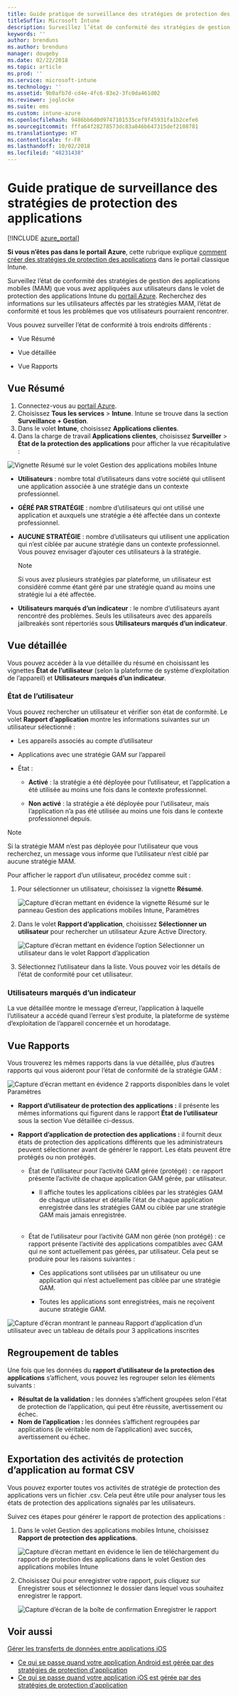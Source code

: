```yaml
---
title: Guide pratique de surveillance des stratégies de protection des applications
titleSuffix: Microsoft Intune
description: Surveillez l’état de conformité des stratégies de gestion des applications mobiles dans Intune.
keywords: ''
author: brenduns
ms.author: brenduns
manager: dougeby
ms.date: 02/22/2018
ms.topic: article
ms.prod: ''
ms.service: microsoft-intune
ms.technology: ''
ms.assetid: 9b0afb7d-cd4e-4fc6-83e2-3fc0da461d02
ms.reviewer: joglocke
ms.suite: ems
ms.custom: intune-azure
ms.openlocfilehash: 9486bb6d0d9747101535cef9f45931fa1b2cefe6
ms.sourcegitcommit: fffa64f28278573dc83a846b647315def2108781
ms.translationtype: HT
ms.contentlocale: fr-FR
ms.lasthandoff: 10/02/2018
ms.locfileid: "48231438"
---
```

# <a name="how-to-monitor-app-protection-policies"></a>Guide pratique de surveillance des stratégies de protection des applications
[!INCLUDE [azure_portal](./includes/azure_portal.md)]

**Si vous n’êtes pas dans le portail Azure**, cette rubrique explique [comment créer des stratégies de protection des applications](https://docs.microsoft.com/intune-classic/deploy-use/create-and-deploy-mobile-app-management-policies-with-microsoft-intune) dans le portail classique Intune.


Surveillez l’état de conformité des stratégies de gestion des applications mobiles (MAM) que vous avez appliquées aux utilisateurs dans le volet de protection des applications Intune du [portail Azure](https://portal.azure.com). Recherchez des informations sur les utilisateurs affectés par les stratégies MAM, l’état de conformité et tous les problèmes que vos utilisateurs pourraient rencontrer.

Vous pouvez surveiller l’état de conformité à trois endroits différents :

-   Vue Résumé

-   Vue détaillée

-   Vue Rapports

## <a name="summary-view"></a>Vue Résumé

1. Connectez-vous au [portail Azure](https://portal.azure.com).
2. Choisissez **Tous les services** > **Intune**. Intune se trouve dans la section **Surveillance + Gestion**.
3. Dans le volet **Intune**, choisissez **Applications clientes**.
4. Dans la charge de travail **Applications clientes**, choisissez **Surveiller** > **État de la protection des applications** pour afficher la vue récapitulative :

![Vignette Résumé sur le volet Gestion des applications mobiles Intune](./media/app-protection-user-status-summary.png)

-   **Utilisateurs** : nombre total d’utilisateurs dans votre société qui utilisent une application associée à une stratégie dans un contexte professionnel.

-   **GÉRÉ PAR STRATÉGIE** : nombre d’utilisateurs qui ont utilisé une application et auxquels une stratégie a été affectée dans un contexte professionnel.

-   **AUCUNE STRATÉGIE** : nombre d’utilisateurs qui utilisent une application qui n’est ciblée par aucune stratégie dans un contexte professionnel. Vous pouvez envisager d’ajouter ces utilisateurs à la stratégie.
    > [!NOTE]
    > Si vous avez plusieurs stratégies par plateforme, un utilisateur est considéré comme étant géré par une stratégie quand au moins une stratégie lui a été affectée.

- **Utilisateurs marqués d’un indicateur** : le nombre d’utilisateurs ayant rencontré des problèmes. Seuls les utilisateurs avec des appareils jailbreakés sont répertoriés sous **Utilisateurs marqués d’un indicateur**.


## <a name="detailed-view"></a>Vue détaillée
Vous pouvez accéder à la vue détaillée du résumé en choisissant les vignettes **État de l’utilisateur** (selon la plateforme de système d’exploitation de l’appareil) et **Utilisateurs marqués d’un indicateur**.

### <a name="user-status"></a>État de l’utilisateur
Vous pouvez rechercher un utilisateur et vérifier son état de conformité. Le volet **Rapport d’application** montre les informations suivantes sur un utilisateur sélectionné :
- Les appareils associés au compte d’utilisateur

- Applications avec une stratégie GAM sur l’appareil

- État :

  - **Activé** : la stratégie a été déployée pour l’utilisateur, et l’application a été utilisée au moins une fois dans le contexte professionnel.

  - **Non activé** : la stratégie a été déployée pour l’utilisateur, mais l’application n’a pas été utilisée au moins une fois dans le contexte professionnel depuis.

>[!NOTE]
> Si la stratégie MAM n’est pas déployée pour l’utilisateur que vous recherchez, un message vous informe que l’utilisateur n’est ciblé par aucune stratégie MAM.

Pour afficher le rapport d’un utilisateur, procédez comme suit :

1.  Pour sélectionner un utilisateur, choisissez la vignette **Résumé**.

    ![Capture d’écran mettant en évidence la vignette Résumé sur le panneau Gestion des applications mobiles Intune, Paramètres](./media/MAM-reporting-6.png)

2. Dans le volet **Rapport d’application**, choisissez **Sélectionner un utilisateur** pour rechercher un utilisateur Azure Active Directory.

    ![Capture d’écran mettant en évidence l’option Sélectionner un utilisateur dans le volet Rapport d’application](./media/MAM-reporting-2.png)

3. Sélectionnez l’utilisateur dans la liste. Vous pouvez voir les détails de l’état de conformité pour cet utilisateur.

### <a name="flagged-users"></a>Utilisateurs marqués d’un indicateur
La vue détaillée montre le message d’erreur, l’application à laquelle l’utilisateur a accédé quand l’erreur s’est produite, la plateforme de système d’exploitation de l’appareil concernée et un horodatage.

## <a name="reporting-view"></a>Vue Rapports

Vous trouverez les mêmes rapports dans la vue détaillée, plus d’autres rapports qui vous aideront pour l’état de conformité de la stratégie GAM :

![Capture d’écran mettant en évidence 2 rapports disponibles dans le volet Paramètres](./media/MAM-reporting-7.png)

-   **Rapport d’utilisateur de protection des applications :** il présente les mêmes informations qui figurent dans le rapport **État de l’utilisateur** sous la section Vue détaillée ci-dessus.

-   **Rapport d’application de protection des applications :** il fournit deux états de protection des applications différents que les administrateurs peuvent sélectionner avant de générer le rapport. Les états peuvent être protégés ou non protégés.

    -   État de l’utilisateur pour l’activité GAM gérée (protégé) : ce rapport présente l’activité de chaque application GAM gérée, par utilisateur.

        -   Il affiche toutes les applications ciblées par les stratégies GAM de chaque utilisateur et détaille l’état de chaque application enregistrée dans les stratégies GAM ou ciblée par une stratégie GAM mais jamais enregistrée.
<br></br>
    -   État de l’utilisateur pour l’activité GAM non gérée (non protégé) : ce rapport présente l’activité des applications compatibles avec GAM qui ne sont actuellement pas gérées, par utilisateur. Cela peut se produire pour les raisons suivantes :

        -   Ces applications sont utilisées par un utilisateur ou une application qui n’est actuellement pas ciblée par une stratégie GAM.

        -   Toutes les applications sont enregistrées, mais ne reçoivent aucune stratégie GAM.

![Capture d’écran montrant le panneau Rapport d’application d’un utilisateur avec un tableau de détails pour 3 applications inscrites](./media/MAM-reporting-4.png)

## <a name="table-grouping"></a>Regroupement de tables

Une fois que les données du **rapport d’utilisateur de la protection des applications** s’affichent, vous pouvez les regrouper selon les éléments suivants :

- **Résultat de la validation :** les données s’affichent groupées selon l'état de protection de l’application, qui peut être réussite, avertissement ou échec.
- **Nom de l’application :** les données s’affichent regroupées par applications (le véritable nom de l’application) avec succès, avertissement ou échec.

## <a name="export-app-protection-activities-to-csv"></a>Exportation des activités de protection d’application au format CSV

Vous pouvez exporter toutes vos activités de stratégie de protection des applications vers un fichier .csv. Cela peut être utile pour analyser tous les états de protection des applications signalés par les utilisateurs.

Suivez ces étapes pour générer le rapport de protection des applications :

1. Dans le volet Gestion des applications mobiles Intune, choisissez **Rapport de protection des applications**.

    ![Capture d’écran mettant en évidence le lien de téléchargement du rapport de protection des applications dans le volet Gestion des applications mobiles Intune](./media/app-protection-report-csv-2.png)

2. Choisissez Oui pour enregistrer votre rapport, puis cliquez sur Enregistrer sous et sélectionnez le dossier dans lequel vous souhaitez enregistrer le rapport.

    ![Capture d’écran de la boîte de confirmation Enregistrer le rapport](./media/app-protection-report-csv-1.png)

## <a name="see-also"></a>Voir aussi
[Gérer les transferts de données entre applications iOS](data-transfer-between-apps-manage-ios.md)

* [Ce qui se passe quand votre application Android est gérée par des stratégies de protection d'application](app-protection-enabled-apps-android.md)
* [Ce qui se passe quand votre application iOS est gérée par des stratégies de protection d'application](app-protection-enabled-apps-ios.md)
